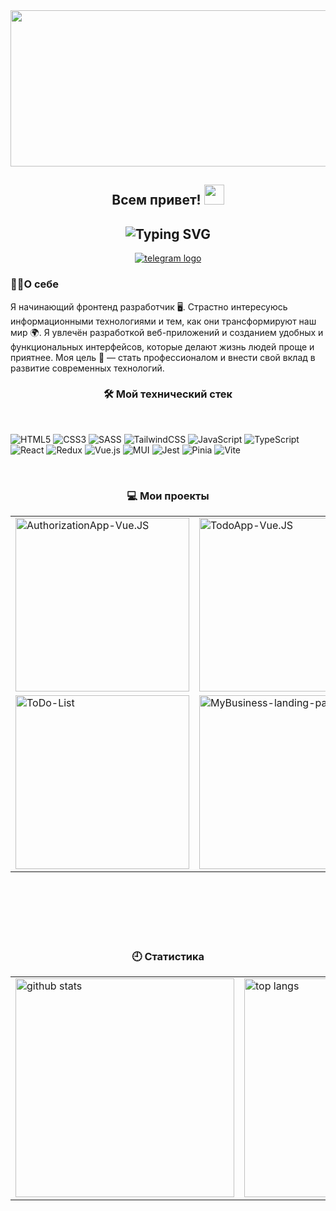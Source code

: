 <!-- Картинка  -->

<div align="center">
  <img height="250" width="600" src="https://user-images.githubusercontent.com/74038190/225813708-98b745f2-7d22-48cf-9150-083f1b00d6c9.gif"  />
</div>

<!-- Анимированное приветсвие кто я  -->

<div align="center">
<h2>
 Всем привет!
  <img src="https://github.com/blackcater/blackcater/raw/main/images/Hi.gif" height="32"/>
</h2>
  <h2>
  <img align="center" src="https://readme-typing-svg.demolab.com?font=Fira+Code&pause=1000&color=C2F7CE&center=true&vCenter=true&random=false&width=435&lines=%D0%9C%D0%B5%D0%BD%D1%8F+%D0%B7%D0%BE%D0%B2%D1%83%D1%82+%D0%A0%D0%BE%D0%BC%D0%B0+%E2%9C%8C;%D0%AF+Frontend+Developer+" alt="Typing SVG"/>
</h2>
</div>

<!-- Контакты -->
<div align="center">
  <a href="https://t.me/Roma_x100" target="_blank">
    <img src="https://img.shields.io/badge/Telegram-2CA5E0?style=for-the-badge&logo=telegram&logoColor=white" alt="telegram logo"  />
  </a>
</div>

<!-- Кратко о себе -->
<h3>👩‍💻О себе</h3>
<p>Я начинающий фронтенд разработчик 🖥️. Страстно интересуюсь информационными технологиями и тем, как они трансформируют наш мир 🌍. Я увлечён разработкой веб-приложений и созданием удобных и функциональных интерфейсов, которые делают жизнь людей проще и приятнее. Моя цель 🎯 — стать профессионалом и внести свой вклад в развитие современных технологий.
</p>

<!-- Описание технического стека -->
<h3 align="center">🛠 Мой технический стек</h3>

<br>

![HTML5](https://img.shields.io/badge/html5-%23E34F26.svg?style=for-the-badge&logo=html5&logoColor=white)
![CSS3](https://img.shields.io/badge/css3-%231572B6.svg?style=for-the-badge&logo=css3&logoColor=white)
![SASS](https://img.shields.io/badge/SASS-hotpink.svg?style=for-the-badge&logo=SASS&logoColor=white)
![TailwindCSS](https://img.shields.io/badge/tailwindcss-%2338B2AC.svg?style=for-the-badge&logo=tailwind-css&logoColor=white)
![JavaScript](https://img.shields.io/badge/javascript-%23323330.svg?style=for-the-badge&logo=javascript&logoColor=%23F7DF1E)
![TypeScript](https://img.shields.io/badge/typescript-%23007ACC.svg?style=for-the-badge&logo=typescript&logoColor=white)
![React](https://img.shields.io/badge/react-%2320232a.svg?style=for-the-badge&logo=react&logoColor=%2361DAFB)
![Redux](https://img.shields.io/badge/redux-%23593d88.svg?style=for-the-badge&logo=redux&logoColor=white)
![Vue.js](https://img.shields.io/badge/vuejs-%2335495e.svg?style=for-the-badge&logo=vuedotjs&logoColor=%234FC08D)
![MUI](https://img.shields.io/badge/MUI-%230081CB.svg?style=for-the-badge&logo=mui&logoColor=white)
![Jest](https://img.shields.io/badge/-jest-%23C21325?style=for-the-badge&logo=jest&logoColor=white)
![Pinia](https://img.shields.io/badge/-Pinia-ffe165?style=for-the-badge&logo=Pinia&labelColor=fffcf0&logoColor=ffe165)
![Vite](https://img.shields.io/badge/vite-%23646CFF.svg?style=for-the-badge&logo=vite&logoColor=white)

<br/>
<!-- Описание проектов -->
<h3 align="center"> 💻 Мои проекты</h3>

<div align="center">
  <table cellspacing="0" cellpadding="0">
    <tr>
      <td>
        <a href="https://github.com/SubbotinRoman/AuthorizationApp-Vue.JS">
          <img width="278" src="https://github-readme-stats.vercel.app/api/pin/?username=SubbotinRoman&repo=AuthorizationApp-Vue.JS&theme=dark&hide_border=true&show_owner=false&bg_color=0D1117&description=Vue.js%20Application%20Project" alt="AuthorizationApp-Vue.JS">
        </a>
      </td>
      <td>
        <a href="https://github.com/SubbotinRoman/TodoApp-Vue.JS">
          <img width="278" src="https://github-readme-stats.vercel.app/api/pin/?username=SubbotinRoman&repo=TodoApp-Vue.JS&theme=dark&hide_border=true&show_owner=false&bg_color=0D1117&description=Vue.js%20Application%20Project" alt="TodoApp-Vue.JS">
        </a>
      </td>
      <td>
        <a href="https://github.com/SubbotinRoman/CounterApp-React.JS">
          <img width="278" src="https://github-readme-stats.vercel.app/api/pin/?username=SubbotinRoman&repo=CounterApp-React.JS&theme=dark&hide_border=true&show_owner=false&bg_color=0D1117&description=React%20Application%20Project" alt="counter-app">
        </a>
      </td>
    </tr>
    <tr>
      <td>
        <a href="https://github.com/SubbotinRoman/ToDoList-JS">
          <img width="278" src="https://github-readme-stats.vercel.app/api/pin/?username=SubbotinRoman&repo=ToDoList-JS&theme=dark&hide_border=true&show_owner=false&bg_color=0D1117&description=JavaScript%20Application%20Project" alt="ToDo-List">
        </a>
      </td>
      <td>
        <a href="https://github.com/SubbotinRoman/MyBusiness-landing-page">
          <img width="278" src="https://github-readme-stats.vercel.app/api/pin/?username=SubbotinRoman&repo=MyBusiness-landing-page&theme=dark&hide_border=true&show_owner=false&bg_color=0D1117&description=Landing%20Page%20Project" alt="MyBusiness-landing-page">
        </a>
      </td>
      <td>
        <a href="https://github.com/SubbotinRoman/yamaguchi-first-layout">
          <img width="278" src="https://github-readme-stats.vercel.app/api/pin/?username=SubbotinRoman&repo=yamaguchi-second-layout&theme=dark&hide_border=true&show_owner=false&bg_color=0D1117&description=Landing%20Page%20Project" alt="yamaguchi-second-layout">
        </a>
      </td>
    </tr>
  </table>
</div>

<br/><br/><br/><br/><br/>

<!-- Статистика профиля -->
<h3 align="center">🕘 Статистика</h3>

<div align="center">
  <table>
    <tr>
      <td>
        <img width="350" src="https://github-readme-stats.vercel.app/api?username=SubbotinRoman&show_icons=true&theme=neon&hide_border=true&card_width=350&rank_icon=github" alt="github stats"/>
      </td>
      <td>
        <img width="350" src="https://github-readme-stats.vercel.app/api/top-langs/?username=SubbotinRoman&layout=compact&theme=neon&hide_border=true&card_width=350&langs_count=6" alt="top langs"/>
      </td>
    </tr>
  </table>
</div>
